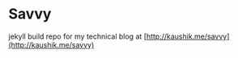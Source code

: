 # Savvy
jekyll build repo for my technical blog at [http://kaushik.me/savvy](http://kaushik.me/savvy)
